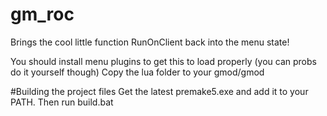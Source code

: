 gm_roc
======

Brings the cool little function RunOnClient back into the menu state!

You should install menu plugins to get this to load properly (you can probs do it yourself though)
Copy the lua folder to your gmod/gmod

#Building the project files
Get the latest premake5.exe and add it to your PATH. Then run build.bat 
